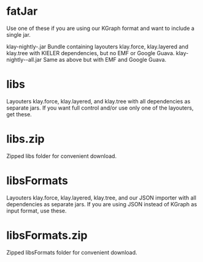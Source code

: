 fatJar
======
Use one of these if you are using our KGraph format and want to include a single jar.

klay-nightly-<timestamp>.jar
    Bundle containing layouters klay.force, klay.layered and klay.tree with KIELER dependencies, but no EMF or Google Guava.
klay-nightly-<timestamp>-all.jar
    Same as above but with EMF and Google Guava.

libs
====
Layouters klay.force, klay.layered, and klay.tree with all dependencies as separate jars.
If you want full control and/or use only one of the layouters, get these.

libs.zip
========
Zipped libs folder for convenient download.

libsFormats
===========
Layouters klay.force, klay.layered, klay.tree, and our JSON importer with all dependencies as separate jars.
If you are using JSON instead of KGraph as input format, use these.

libsFormats.zip
===============
Zipped libsFormats folder for convenient download.
